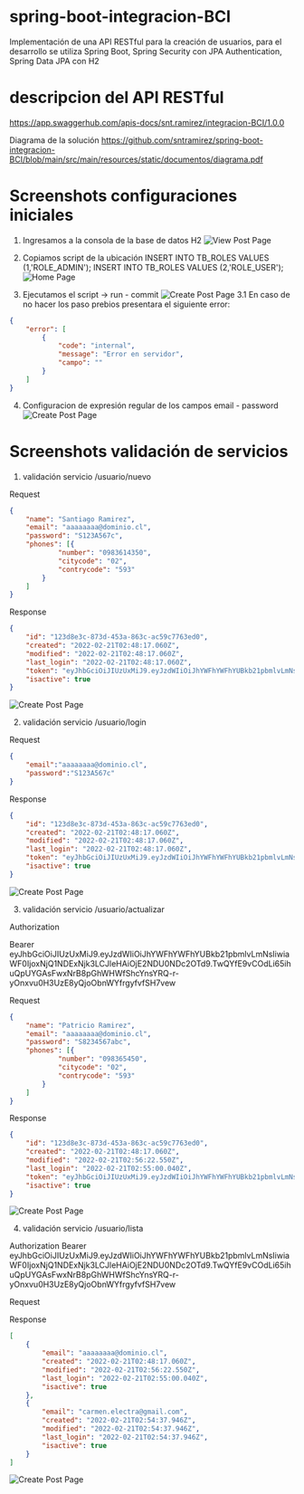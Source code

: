 # spring-boot-integracion-BCI
Implementación de una API RESTful para la creación de usuarios, para el desarrollo se utiliza Spring Boot, Spring Security con JPA Authentication, Spring Data JPA con H2

# descripcion del API RESTful
https://app.swaggerhub.com/apis-docs/snt.ramirez/integracion-BCI/1.0.0

Diagrama de la solución
https://github.com/sntramirez/spring-boot-integracion-BCI/blob/main/src/main/resources/static/documentos/diagrama.pdf

# Screenshots configuraciones iniciales
1. Ingresamos a la consola de la base de datos H2
![View Post Page](https://github.com/sntramirez/spring-boot-integracion-BCI/blob/main/src/main/resources/static/images/consoleH2.jpg)

2. Copiamos script de la ubicación
INSERT INTO TB_ROLES VALUES (1,'ROLE_ADMIN');
INSERT INTO TB_ROLES VALUES (2,'ROLE_USER');
![Home Page](https://github.com/sntramirez/spring-boot-integracion-BCI/blob/main/src/main/resources/static/images/lugarInsert.jpg)


3. Ejecutamos el script -> run - commit
![Create Post Page](https://github.com/sntramirez/spring-boot-integracion-BCI/blob/main/src/main/resources/static/images/insertUpdate.jpg)
3.1 En caso de no hacer los paso prebios presentara el siguiente error:

```json
{
    "error": [
        {
            "code": "internal",
            "message": "Error en servidor",
            "campo": ""
        }
    ]
}
```

4. Configuracion de expresión regular de los campos email - password
![Create Post Page](https://github.com/sntramirez/spring-boot-integracion-BCI/blob/main/src/main/resources/static/images/constantes.jpg)

# Screenshots validación de servicios
1. validación servicio /usuario/nuevo

Request

```json
{
    "name": "Santiago Ramirez",
    "email": "aaaaaaaa@dominio.cl",
    "password": "S123A567c",
    "phones": [{
            "number": "0983614350",
            "citycode": "02",
            "contrycode": "593"
        }
    ]
}
```
Response

```json
{
    "id": "123d8e3c-873d-453a-863c-ac59c7763ed0",
    "created": "2022-02-21T02:48:17.060Z",
    "modified": "2022-02-21T02:48:17.060Z",
    "last_login": "2022-02-21T02:48:17.060Z",
    "token": "eyJhbGciOiJIUzUxMiJ9.eyJzdWIiOiJhYWFhYWFhYUBkb21pbmlvLmNsIiwiaWF0IjoxNjQ1NDExNjk3LCJleHAiOjE2NDU0NDc2OTd9.TwQYfE9vCOdLi65ihuQpUYGAsFwxNrB8pGhWHWfShcYnsYRQ-r-yOnxvu0H3UzE8yQjoObnWYfrgyfvfSH7vew",
    "isactive": true
}
```
![Create Post Page](https://github.com/sntramirez/spring-boot-integracion-BCI/blob/main/src/main/resources/static/images/servUno.jpg)

2. validación servicio /usuario/login

Request

```json
{
    "email":"aaaaaaaa@dominio.cl",
    "password":"S123A567c"
}
```
Response

```json
{
    "id": "123d8e3c-873d-453a-863c-ac59c7763ed0",
    "created": "2022-02-21T02:48:17.060Z",
    "modified": "2022-02-21T02:48:17.060Z",
    "last_login": "2022-02-21T02:48:17.060Z",
    "token": "eyJhbGciOiJIUzUxMiJ9.eyJzdWIiOiJhYWFhYWFhYUBkb21pbmlvLmNsIiwiaWF0IjoxNjQ1NDExNjk3LCJleHAiOjE2NDU0NDc2OTd9.TwQYfE9vCOdLi65ihuQpUYGAsFwxNrB8pGhWHWfShcYnsYRQ-r-yOnxvu0H3UzE8yQjoObnWYfrgyfvfSH7vew",
    "isactive": true
}
```
![Create Post Page](https://github.com/sntramirez/spring-boot-integracion-BCI/blob/main/src/main/resources/static/images/servDos.jpg)


3. validación servicio /usuario/actualizar

Authorization

Bearer eyJhbGciOiJIUzUxMiJ9.eyJzdWIiOiJhYWFhYWFhYUBkb21pbmlvLmNsIiwiaWF0IjoxNjQ1NDExNjk3LCJleHAiOjE2NDU0NDc2OTd9.TwQYfE9vCOdLi65ihuQpUYGAsFwxNrB8pGhWHWfShcYnsYRQ-r-yOnxvu0H3UzE8yQjoObnWYfrgyfvfSH7vew

Request

```json
{
    "name": "Patricio Ramirez",
    "email": "aaaaaaaa@dominio.cl",
    "password": "S8234567abc",
    "phones": [{
            "number": "098365450",
            "citycode": "02",
            "contrycode": "593"
        }
    ]
}
```
Response

```json
{
    "id": "123d8e3c-873d-453a-863c-ac59c7763ed0",
    "created": "2022-02-21T02:48:17.060Z",
    "modified": "2022-02-21T02:56:22.550Z",
    "last_login": "2022-02-21T02:55:00.040Z",
    "token": "eyJhbGciOiJIUzUxMiJ9.eyJzdWIiOiJhYWFhYWFhYUBkb21pbmlvLmNsIiwiaWF0IjoxNjQ1NDEyMTgyLCJleHAiOjE2NDU0NDgxODJ9.6RP5oYKR-3izZbu2Wmft8zeL--USFbSkjKLxg-f6QP5P0dUgmIKslwhITVNLyFLcSq-5sKgIgG9ZHnPP1Fd2hQ",
    "isactive": true
}
```
![Create Post Page](https://github.com/sntramirez/spring-boot-integracion-BCI/blob/main/src/main/resources/static/images/servTres.jpg)

4. validación servicio /usuario/lista

Authorization
Bearer eyJhbGciOiJIUzUxMiJ9.eyJzdWIiOiJhYWFhYWFhYUBkb21pbmlvLmNsIiwiaWF0IjoxNjQ1NDExNjk3LCJleHAiOjE2NDU0NDc2OTd9.TwQYfE9vCOdLi65ihuQpUYGAsFwxNrB8pGhWHWfShcYnsYRQ-r-yOnxvu0H3UzE8yQjoObnWYfrgyfvfSH7vew

Request

Response

```json
[
    {
        "email": "aaaaaaaa@dominio.cl",
        "created": "2022-02-21T02:48:17.060Z",
        "modified": "2022-02-21T02:56:22.550Z",
        "last_login": "2022-02-21T02:55:00.040Z",
        "isactive": true
    },
    {
        "email": "carmen.electra@gmail.com",
        "created": "2022-02-21T02:54:37.946Z",
        "modified": "2022-02-21T02:54:37.946Z",
        "last_login": "2022-02-21T02:54:37.946Z",
        "isactive": true
    }
]
```
![Create Post Page](https://github.com/sntramirez/spring-boot-integracion-BCI/blob/main/src/main/resources/static/images/servCuatro.jpg)